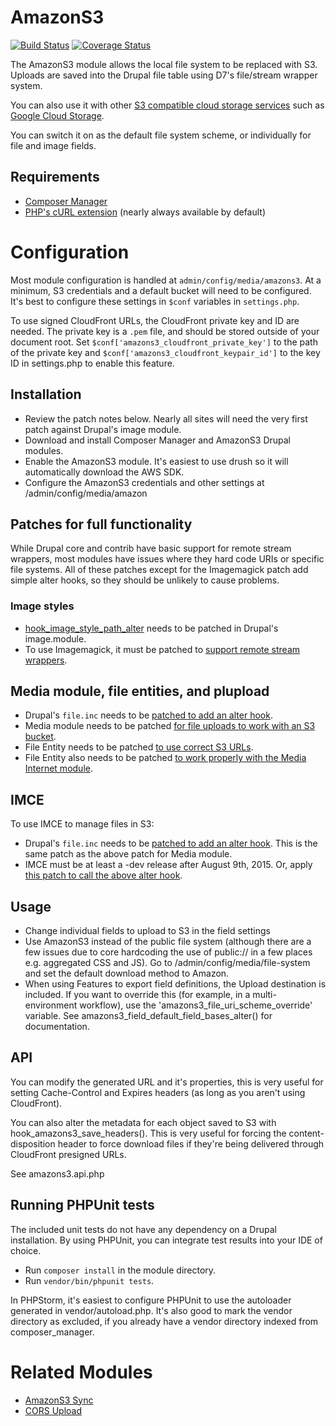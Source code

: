 # AmazonS3

[![Build Status](https://travis-ci.org/justafish/drupal_amazons3.svg?branch=7.x-2.x)](https://travis-ci.org/justafish/drupal_amazons3) [![Coverage Status](https://coveralls.io/repos/justafish/drupal_amazons3/badge.svg?branch=7.x-2.x)](https://coveralls.io/r/justafish/drupal_amazons3?branch=7.x-2.x)

The AmazonS3 module allows the local file system to be replaced with S3. Uploads are saved into the Drupal file table using D7's file/stream wrapper system.

You can also use it with other [S3 compatible cloud storage services](http://en.wikipedia.org/wiki/Amazon_S3#S3_API_and_competing_services) such as [Google Cloud Storage](https://cloud.google.com/storage).

You can switch it on as the default file system scheme, or individually for file and image fields.

## Requirements
- [Composer Manager](https://www.drupal.org/project/composer_manager)
- [PHP's cURL extension](https://php.net/manual/en/book.curl.php) (nearly always available by default)

# Configuration
Most module configuration is handled at `admin/config/media/amazons3`. At a
minimum, S3 credentials and a default bucket will need to be configured. It's
best to configure these settings in `$conf` variables in `settings.php`.

To use signed CloudFront URLs, the CloudFront private key and ID are needed.
The private key is a `.pem` file, and should be stored outside of your document
root. Set `$conf['amazons3_cloudfront_private_key']` to the path of the private
key and `$conf['amazons3_cloudfront_keypair_id']` to the key ID in settings.php
to enable this feature.

## Installation
- Review the patch notes below. Nearly all sites will need the very first patch
  against Drupal's image module.
- Download and install Composer Manager and AmazonS3 Drupal modules.
- Enable the AmazonS3 module. It's easiest to use drush so it will
  automatically download the AWS SDK.
- Configure the AmazonS3 credentials and other settings at
  /admin/config/media/amazon

## Patches for full functionality

While Drupal core and contrib have basic support for remote stream wrappers,
most modules have issues where they hard code URIs or specific file systems.
All of these patches except for the Imagemagick patch add simple alter hooks,
so they should be unlikely to cause problems.

### Image styles

- [hook_image_style_path_alter](https://www.drupal.org/node/1358896#comment-9297197)
  needs to be patched in Drupal's image.module.
- To use Imagemagick, it must be patched to
  [support remote stream wrappers](https://www.drupal.org/node/1695068#comment-8953159).

## Media module, file entities, and plupload

- Drupal's <code>file.inc</code> needs to be
  [patched to add an alter hook](https://www.drupal.org/node/2479523#comment-9873165).
- Media module needs to be patched
  [for file uploads to work with an S3 bucket](https://www.drupal.org/files/issues/2479473.5-upload-params.patch).
- File Entity needs to be patched
  [to use correct S3 URLs](https://www.drupal.org/node/2479483#comment-9872933).
- File Entity also needs to be patched
  [to work properly with the Media Internet module](https://www.drupal.org/node/2482757#comment-9889991).

## IMCE

To use IMCE to manage files in S3:

- Drupal's <code>file.inc</code> needs to be
  [patched to add an alter hook](https://www.drupal.org/node/2479523#comment-9873165).
  This is the same patch as the above patch for Media module.
- IMCE must be at least a -dev release after August 9th, 2015. Or, apply
  [this patch to call the above alter hook](http://cgit.drupalcode.org/imce/commit/?id=52dfd14).


## Usage

- Change individual fields to upload to S3 in the field settings
- Use AmazonS3 instead of the public file system (although there are a few issues due to core hardcoding the use of public:// in a few places e.g. aggregated CSS and JS). Go to /admin/config/media/file-system and set the default download method to Amazon.
- When using Features to export field definitions, the Upload destination is included. If you want to override this (for example, in a multi-environment workflow), use the 'amazons3_file_uri_scheme_override' variable. See amazons3_field_default_field_bases_alter() for documentation.

## API
You can modify the generated URL and it's properties, this is very useful for setting Cache-Control and Expires headers (as long as you aren't using CloudFront).

You can also alter the metadata for each object saved to S3 with hook_amazons3_save_headers(). This is very useful for forcing the content-disposition header to force download files if they're being delivered through CloudFront presigned URLs.

See amazons3.api.php

## Running PHPUnit tests

The included unit tests do not have any dependency on a Drupal installation. By
using PHPUnit, you can integrate test results into your IDE of choice.

* Run `composer install` in the module directory.
* Run `vendor/bin/phpunit tests`.

In PHPStorm, it's easiest to configure PHPUnit to use the autoloader generated
in vendor/autoload.php. It's also good to mark the vendor directory as
excluded, if you already have a vendor directory indexed from composer_manager.

# Related Modules

 * [AmazonS3 Sync](https://www.drupal.org/node/2506333)
 * [CORS Upload](http://drupal.org/project/amazons3_cors)
